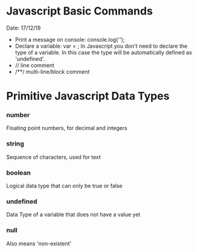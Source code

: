 # Javascript Basic Commands
Date: 17/12/19

* Print a message on console: console.log('<message>');
* Declare a variable: var <variable-name> = <value>;
    In Javascript you don't need to declare the type of a variable. In this case the type will be automatically defined as 'undefined'.
* // line comment
* /**/ multi-line/block comment

# Primitive Javascript Data Types

### number
Floating point numbers, for decimal and integers
### string
Sequence of characters, used for text
### boolean
Logical data type that can only be true or false
### undefined
Data Type of a variable that does not have a value yet
### null
Also means 'non-existent'